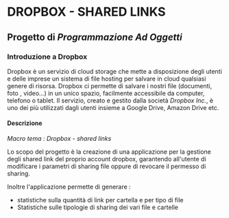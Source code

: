 # **DROPBOX - SHARED LINKS**


## Progetto di *Programmazione Ad Oggetti*


### Introduzione a Dropbox
Dropbox è un servizio di cloud storage che mette a disposizione degli utenti e delle imprese un sistema di file hosting per salvare in cloud qualsiasi genere di risorsa.
Dropbox ci permette di salvare i nostri file (documenti, foto , video...) in un unico spazio, facilmente accessibile da computer, telefono o tablet.
Il servizio, creato e gestito dalla società *Dropbox Inc.*, è uno dei più utilizzati dagli utenti insieme a Google Drive, Amazon Drive etc.


#### Descrizione
*Macro tema : Dropbox - shared links*

Lo scopo del progetto è la creazione di una applicazione per la gestione degli shared link del proprio account dropbox, garantendo all'utente di modificare i parametri di sharing file oppure di revocare il permesso di sharing.

Inoltre l'applicazione permette di generare : 
* statistiche sulla quantità di link per cartella e per tipo di file
* Statistiche sulle tipologie di sharing dei vari file e cartelle
